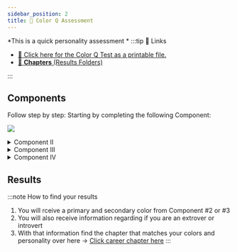 ```yaml
---
sidebar_position: 2
title: 🎨 Color Q Assessment
---
```


*This is a quick personality assessment *
:::tip 🔗 Links

- [ 📃 Click here for the Color Q Test as a printable file.](https://drive.google.com/file/d/1Xk32k9YWqRXAVSNjWHhq8k1nwRGriu58/view)
- [👧 **Chapters** (Results Folders)](https://tinyurl.com/careermatchchapters)


:::
<!-- 
:::caution Page in progress
- [ ] Creating Interactive Color Q
::: -->

## Components

Follow step by step: Starting by completing the following Component:

![](../../static/img/2022-04-30-10-34-25.png)
<details>
<summary>
Component II
</summary>

![](../../static/img/2022-04-30-10-35-32.png)
</details>


<details>
<summary>
Component III
</summary>

![](../../static/img/2022-04-30-10-36-04.png)
</details>


<details>
<summary>
Component IV
</summary>

![](../../static/img/2022-04-30-11-30-46.png)


</details>

## Results

:::note How to find your results
1. You will rceive a primary and secondary color from Component #2 or #3
2. You will also receive information regarding if you are an extrover or introvert
3. With that information find the chapter that matches your colors and
   personality over here -> [Click career chapter
   here](https://tinyurl.com/careermatchchapters)
:::
